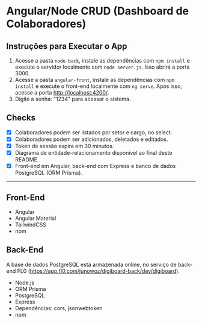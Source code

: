 # Angular/Node CRUD (Dashboard de Colaboradores)

## Instruções para Executar o App

1. Acesse a pasta `node-back`, instale as dependências com `npm install` e execute o servidor localmente com `node server.js`. Isso abrirá a porta 3000.
2. Acesse a pasta `angular-front`, instale as dependências com `npm install` e execute o front-end localmente com `ng serve`. Após isso, acesse a porta <http://localhost:4200/>.
3. Digite a senha: "1234" para acessar o sistema.

## Checks

- [x] Colaboradores podem ser listados por setor e cargo, no select.
- [x] Colaboradores podem ser adicionados, deletados e editados.
- [x] Token de sessão expira em 30 minutos.
- [x] Diagrama de entidade-relacionamento disponível ao final deste README.
- [x] Front-end em Angular, back-end com Express e banco de dados PostgreSQL (ORM Prisma).

---

## Front-End

- Angular
- Angular Material
- TailwindCSS
- npm

## Back-End

A base de dados PostgreSQL está armazenada online, no serviço de back-end FL0 (https://app.fl0.com/junowoz/digiboard-back/dev/digiboard).

- Node.js
- ORM Prisma
- PostgreSQL
- Express
- Dependências: cors, jsonwebtoken
- npm
